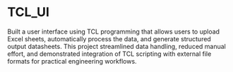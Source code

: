 # TCL_UI
Built a user interface using TCL programming that allows users to upload Excel sheets, automatically process the data, and generate structured output datasheets. This project streamlined data handling, reduced manual effort, and demonstrated integration of TCL scripting with external file formats for practical engineering workflows.
